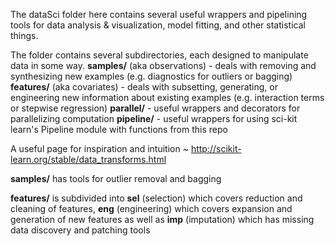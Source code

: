 The dataSci folder here contains several useful wrappers and pipelining tools for data analysis & visualization, model fitting, and other statistical things. 

The folder contains several subdirectories, each designed to manipulate data in some way.
**samples/** (aka observations) - deals with removing and synthesizing new examples (e.g. diagnostics for outliers or bagging)
**features/** (aka covariates) - deals with subsetting, generating, or engineering new information about existing examples (e.g. interaction terms or stepwise regression)
**parallel/** - useful wrappers and decorators for parallelizing computation
**pipeline/** - useful wrappers for using sci-kit learn's Pipeline module with functions from this repo

A useful page for inspiration and intuition ~
http://scikit-learn.org/stable/data_transforms.html

**samples/** has tools for outlier removal and bagging  

**features/** is subdivided into **sel** (selection) which covers reduction and cleaning of features, **eng** (engineering) which covers expansion and generation of new features as well as **imp** (imputation) which has missing data discovery and patching tools